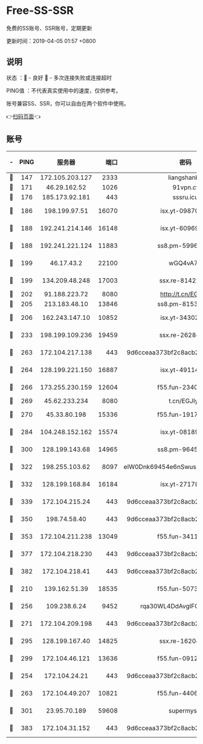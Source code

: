 # Free-SS-SSR

免费的SS账号、SSR账号，定期更新

更新时间：2019-04-05 01:57 +0800

## 说明

状态     ：🙂 - 良好 🙁 - 多次连接失败或连接超时

PING值   ：不代表真实使用中的速度，仅供参考。

账号兼容SS、SSR，你可以自由在两个软件中使用。

👉[扫码页面](https://liesauer.github.io/Free-SS-SSR/)👈

## 账号

|-|PING|服务器|端口|密码|加密方式|区域|
|:----:|:----:|:-----:|-----:|:----:|:----:|:----:|
|🙂|147|172.105.203.127|2333|liangshanbo|chacha20|JP|
|🙂|171|46.29.162.52|1026|91vpn.cf|rc4-md5|RU|
|🙂|176|185.173.92.181|443|sssru.icu|rc4-md5|RU|
|🙂|186|198.199.97.51|16070|isx.yt-09870263|aes-256-cfb|US|
|🙂|188|192.241.214.146|16148|isx.yt-60969172|aes-256-cfb|US|
|🙂|188|192.241.221.124|11883|ss8.pm-59969205|aes-256-cfb|US|
|🙂|199|46.17.43.2|22100|wGQ4vA7D|aes-256-gcm|RU|
|🙂|199|134.209.48.248|17003|ssx.re-81422235|aes-256-cfb|US|
|🙂|202|91.188.223.72|8080|http://t.cn/EGJIyrl|rc4-md5|RU|
|🙂|205|213.183.48.10|13846|ss8.pm-81534846|rc4-md5|RU|
|🙂|206|162.243.147.10|10852|isx.yt-34302629|aes-256-cfb|US|
|🙂|233|198.199.109.236|19459|ssx.re-26284285|aes-256-cfb|US|
|🙂|263|172.104.217.138|443|9d6cceaa373bf2c8acb22e60b6a58be6|aes-256-cfb|US|
|🙂|264|128.199.221.150|16887|isx.yt-49114342|aes-256-cfb|SG|
|🙂|266|173.255.230.159|12604|f55.fun-23403272|aes-256-cfb|US|
|🙂|269|45.62.233.234|8080|t.cn/EGJIyrl|rc4-md5|CA|
|🙂|270|45.33.80.198|15336|f55.fun-19171645|aes-256-cfb|US|
|🙂|284|104.248.152.162|15574|isx.yt-08189375|aes-256-cfb|SG|
|🙂|300|128.199.143.68|14965|ss8.pm-96456884|aes-256-cfb|SG|
|🙂|322|198.255.103.62|8097|eIW0Dnk69454e6nSwuspv9DmS201tQ0D|aes-256-cfb|US|
|🙂|332|128.199.168.84|16184|isx.yt-27178313|aes-256-cfb|SG|
|🙂|339|172.104.215.24|443|9d6cceaa373bf2c8acb22e60b6a58be6|aes-256-cfb|US|
|🙂|350|198.74.58.40|443|9d6cceaa373bf2c8acb22e60b6a58be6|aes-256-cfb|US|
|🙂|353|172.104.211.238|13049|f55.fun-34116982|aes-256-cfb|US|
|🙂|377|172.104.218.230|443|9d6cceaa373bf2c8acb22e60b6a58be6|aes-256-cfb|US|
|🙂|382|172.104.218.41|443|9d6cceaa373bf2c8acb22e60b6a58be6|aes-256-cfb|US|
|🙂|210|139.162.51.39|18535|f55.fun-50730747|aes-256-cfb|SG|
|🙂|256|109.238.6.24|9452|rqa30WL4DdAvgIFG6Fs3znzTa|aes-256-cfb|FR|
|🙂|271|172.104.209.198|443|9d6cceaa373bf2c8acb22e60b6a58be6|aes-256-cfb|US|
|🙂|295|128.199.167.40|14825|ssx.re-16204050|aes-256-cfb|SG|
|🙂|299|172.104.46.121|13636|f55.fun-09121749|aes-256-cfb|SG|
|🙁|254|172.104.24.21|443|9d6cceaa373bf2c8acb22e60b6a58be6|aes-256-cfb|US|
|🙁|263|172.104.49.207|10821|f55.fun-44065715|aes-256-cfb|SG|
|🙁|301|23.95.70.189|59608|supermyssr|chacha20-ietf|US|
|🙁|383|172.104.31.152|443|9d6cceaa373bf2c8acb22e60b6a58be6|aes-256-cfb|US|
